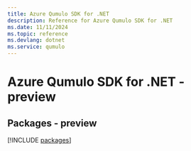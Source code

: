 ```yaml
---
title: Azure Qumulo SDK for .NET
description: Reference for Azure Qumulo SDK for .NET
ms.date: 11/11/2024
ms.topic: reference
ms.devlang: dotnet
ms.service: qumulo
---
```

# Azure Qumulo SDK for .NET - preview
## Packages - preview
[!INCLUDE [packages](qumulo-index.md)]